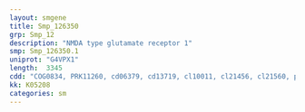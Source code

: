 ```yaml
---
layout: smgene
title: Smp_126350
grp: Smp_12
description: "NMDA type glutamate receptor 1"
smp: Smp_126350.1
uniprot: "G4VPX1"
length:  3345
cdd: "COG0834, PRK11260, cd06379, cd13719, cl10011, cl21456, cl21560, pfam00060, pfam00497, pfam07885, pfam10613, pfam12698, smart00062, smart00079"
kk: K05208
categories: sm
---
```

